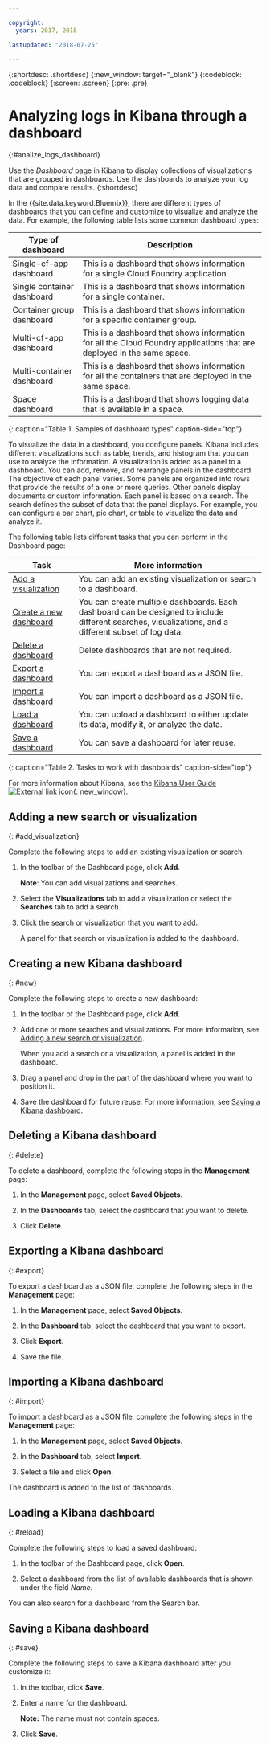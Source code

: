 ```yaml
---

copyright:
  years: 2017, 2018

lastupdated: "2018-07-25"

---
```



{:shortdesc: .shortdesc}
{:new_window: target="_blank"}
{:codeblock: .codeblock}
{:screen: .screen}
{:pre: .pre}

# Analyzing logs in Kibana through a dashboard
{:#analize_logs_dashboard}

Use the *Dashboard* page in Kibana to display collections of visualizations that are grouped in dashboards. Use the dashboards to analyze your log data and compare results.
{:shortdesc}

In the {{site.data.keyword.Bluemix}}, there are different types of dashboards that you can define and customize to visualize and analyze the data. For example, the following table lists some common dashboard types:

| Type of dashboard | Description |
|-------------------|-------------|
| Single-cf-app dashboard | This is a dashboard that shows information for a single Cloud Foundry application. |
| Single container dashboard  | This is a dashboard that shows information for a single container.  |
| Container group dashboard  | This is a dashboard that shows information for a specific container group.  |
| Multi-cf-app dashboard | This is a dashboard that shows information for all the Cloud Foundry applications that are deployed in the same space.  | 
| Multi-container dashboard | This is a dashboard that shows information for all the containers that are deployed in the same space.  |
| Space dashboard | This is a dashboard that shows logging data that is available in a space.  | 
{: caption="Table 1. Samples of dashboard types" caption-side="top"}

To visualize the data in a dashboard, you configure panels. Kibana includes different visualizations such as table, trends, and histogram that you can use to analyze the information. A visualization is added as a panel to a dashboard. You can add, remove, and rearrange panels in the dashboard. The objective of each panel varies. Some panels are organized into rows that provide the results of a one or more queries. Other panels display documents or custom information. Each panel is based on a search. The search defines the subset of data that the panel displays. For example, you can configure a bar chart, pie chart, or table to visualize the data and analyze it.  

The following table lists different tasks that you can perform in the Dashboard page:

| Task | More information |
|------|------------------|
| [Add a visualization](/docs/services/CloudLogAnalysis/kibana/analize_logs_dashboard.html#add_visualization) | You can add an existing visualization or search to a dashboard.|
| [Create a new dashboard](/docs/services/CloudLogAnalysis/kibana/analize_logs_dashboard.html#new) | You can create multiple dashboards. Each dashboard can be designed to include different searches, visualizations, and a different subset of log data.  |
| [Delete a dashboard](/docs/services/CloudLogAnalysis/kibana/analize_logs_dashboard.html#delete) | Delete dashboards that are not required. |
| [Export a dashboard](/docs/services/CloudLogAnalysis/kibana/analize_logs_dashboard.html#export) | You can export a dashboard as a JSON file. |
| [Import a dashboard](/docs/services/CloudLogAnalysis/kibana/analize_logs_dashboard.html#import) | You can import a dashboard as a JSON file. |
| [Load a dashboard](/docs/services/CloudLogAnalysis/kibana/analize_logs_dashboard.html#reload) | You can upload a dashboard to either update its data, modify it, or analyze the data. |
| [Save a dashboard](/docs/services/CloudLogAnalysis/kibana/analize_logs_dashboard.html#save) | You can save a dashboard for later reuse. |
{: caption="Table 2. Tasks to work with dashboards" caption-side="top"}

For more information about Kibana, see the [Kibana User Guide ![External link icon](../../../icons/launch-glyph.svg "External link icon")](https://www.elastic.co/guide/en/kibana/5.1/index.html){: new_window}.


## Adding a new search or visualization
{: #add_visualization}

Complete the following steps to add an existing visualization or search:

1. In the toolbar of the Dashboard page, click **Add**. 

    **Note**: You can add visualizations and searches. 

2. Select the **Visualizations** tab to add a visualization or select the **Searches** tab to add a search.

3. Click the search or visualization that you want to add.

    A panel for that search or visualization is added to the dashboard.

	
## Creating a new Kibana dashboard
{: #new}

Complete the following steps to create a new dashboard:

1. In the toolbar of the Dashboard page, click **Add**. 

2. Add one or more searches and visualizations. For more information, see [Adding a new search or visualization](/docs/services/CloudLogAnalysis/kibana/analize_logs_dashboard.html#add_visualization).

    When you add a search or a visualization, a panel is added in the dashboard.

3. Drag a panel and drop in the part of the dashboard where you want to position it.
 
4. Save the dashboard for future reuse. For more information, see [Saving a Kibana dashboard](/docs/services/CloudLogAnalysis/kibana/analize_logs_dashboard.html#save).


## Deleting a Kibana dashboard
{: #delete}

To delete a dashboard, complete the following steps in the **Management** page:

1. In the **Management** page, select **Saved Objects**.

2. In the **Dashboards** tab, select the dashboard that you want to delete.

3. Click **Delete**.

## Exporting a Kibana dashboard
{: #export}

To export a dashboard as a JSON file, complete the following steps in the **Management** page:

1. In the **Management** page, select **Saved Objects**.

2. In the **Dashboard** tab, select the dashboard that you want to export.

3. Click **Export**.

4. Save the file.

## Importing a Kibana dashboard
{: #import}

To import a dashboard as a JSON file, complete the following steps in the **Management** page:

1. In the **Management** page, select **Saved Objects**.

2. In the **Dashboard** tab, select **Import**.

3. Select a file and click **Open**.

The dashboard is added to the list of dashboards.

## Loading a Kibana dashboard
{: #reload}

Complete the following steps to load a saved dashboard:

1. In the toolbar of the Dashboard page, click **Open**.

2. Select a dashboard from the list of available dashboards that is shown under the field *Name*.

You can also search for a dashboard from the Search bar.

## Saving a Kibana dashboard
{: #save}

Complete the following steps to save a Kibana dashboard after you customize it:

1. In the toolbar, click **Save**.

2. Enter a name for the dashboard.

    **Note:** The name must not contain spaces.

3. Click **Save**.




